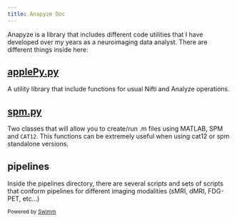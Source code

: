 ```yaml
---
title: Anapyze Doc
---
```

Anapyze is a library that includes different code utilities that I have developed over my years as a neuroimaging data analyst. There are different things inside here:

## <SwmPath>[applePy.py](/applePy.py)</SwmPath>

A utility library that include functions for usual Nifti and Analyze operations.&nbsp;

## <SwmPath>[spm.py](/spm.py)</SwmPath>&nbsp;

Two classes that will allow you to create/run .m files using MATLAB, SPM  and <SwmToken path="/spm.py" pos="11:50:50" line-data="    I have modified this class to make use of matlab instead os SPM standalone. This would allow to more easily update to new SPM/CAT12 versions.">`CAT12`</SwmToken>. This functions can be extremely useful when using cat12 or spm standalone versions.

## pipelines

Inside the pipelines directory, there are several scripts and sets of scripts that conform pipelines for different imaging modalities (sMRI, dMRI, FDG-PET, etc...)

<SwmMeta version="3.0.0" repo-id="Z2l0aHViJTNBJTNBYW5hcHl6ZSUzQSUzQXR4dXNzZXI=" repo-name="anapyze"><sup>Powered by [Swimm](https://app.swimm.io/)</sup></SwmMeta>
